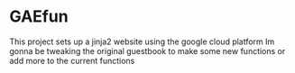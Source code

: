 # GAEfun
This project sets up a jinja2 website using the google cloud platform
Im gonna be tweaking the original guestbook to make some new functions or add more to the current functions



